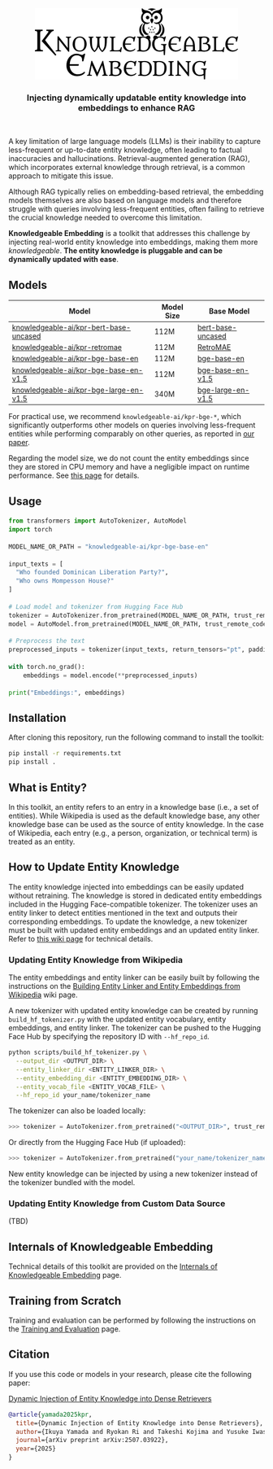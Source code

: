 <p align="center">
  <picture>
    <source media="(prefers-color-scheme: dark)" srcset="resources/logo-dark.png">
    <source media="(prefers-color-scheme: light)" srcset="resources/logo-light.png">
    <img alt="Knowledgeable Embedding" src="resources/logo-light.png" width="400" height="140" style="max-width: 100%;">
  </picture>
</p>
<h3 align="center">
    <p>Injecting dynamically updatable entity knowledge into embeddings to enhance RAG</p>
</h3>
<br />

A key limitation of large language models (LLMs) is their inability to capture less-frequent or up-to-date entity knowledge, often leading to factual inaccuracies and hallucinations. Retrieval-augmented generation (RAG), which incorporates external knowledge through retrieval, is a common approach to mitigate this issue.

Although RAG typically relies on embedding-based retrieval, the embedding models themselves are also based on language models and therefore struggle with queries involving less-frequent entities, often failing to retrieve the crucial knowledge needed to overcome this limitation.

**Knowledgeable Embedding** is a toolkit that addresses this challenge by injecting real-world entity knowledge into embeddings, making them more *knowledgeable*. **The entity knowledge is pluggable and can be dynamically updated with ease**.

## Models

| Model | Model Size | Base Model |
| --- | --- | --- |
| [knowledgeable-ai/kpr-bert-base-uncased](https://huggingface.co/knowledgeable-ai/kpr-bert-base-uncased) | 112M | [bert-base-uncased](https://huggingface.co/google-bert/bert-base-uncased) |
| [knowledgeable-ai/kpr-retromae](https://huggingface.co/knowledgeable-ai/kpr-retromae) | 112M | [RetroMAE](https://huggingface.co/Shitao/RetroMAE) |
| [knowledgeable-ai/kpr-bge-base-en](https://huggingface.co/knowledgeable-ai/kpr-bge-base-en) | 112M | [bge-base-en](https://huggingface.co/BAAI/bge-base-en) |
| [knowledgeable-ai/kpr-bge-base-en-v1.5](https://huggingface.co/knowledgeable-ai/kpr-bge-base-en-v1.5) | 112M | [bge-base-en-v1.5](https://huggingface.co/BAAI/bge-base-en-v1.5) |
| [knowledgeable-ai/kpr-bge-large-en-v1.5](https://huggingface.co/knowledgeable-ai/kpr-bge-large-en-v1.5) | 340M | [bge-large-en-v1.5](https://huggingface.co/BAAI/bge-large-en-v1.5) |

For practical use, we recommend `knowledgeable-ai/kpr-bge-*`, which significantly outperforms other models on queries involving less-frequent entities while performing comparably on other queries, as reported in [our paper](https://arxiv.org/abs/2507.03922).

Regarding the model size, we do not count the entity embeddings since they are stored in CPU memory and have a negligible impact on runtime performance. See [this page](https://github.com/knowledgeable-embedding/knowledgeable-embedding/wiki/Internals-of-Knowledgeable-Embedding) for details.

## Usage

```python
from transformers import AutoTokenizer, AutoModel
import torch

MODEL_NAME_OR_PATH = "knowledgeable-ai/kpr-bge-base-en"

input_texts = [
  "Who founded Dominican Liberation Party?",
  "Who owns Mompesson House?"
]

# Load model and tokenizer from Hugging Face Hub
tokenizer = AutoTokenizer.from_pretrained(MODEL_NAME_OR_PATH, trust_remote_code=True)
model = AutoModel.from_pretrained(MODEL_NAME_OR_PATH, trust_remote_code=True)

# Preprocess the text
preprocessed_inputs = tokenizer(input_texts, return_tensors="pt", padding=True)

with torch.no_grad():
    embeddings = model.encode(**preprocessed_inputs)

print("Embeddings:", embeddings)
```

## Installation

After cloning this repository, run the following command to install the toolkit:

```bash
pip install -r requirements.txt
pip install .
```

## What is Entity?

In this toolkit, an entity refers to an entry in a knowledge base (i.e., a set of entities). While Wikipedia is used as the default knowledge base, any other knowledge base can be used as the source of entity knowledge. In the case of Wikipedia, each entry (e.g., a person, organization, or technical term) is treated as an entity.

## How to Update Entity Knowledge

The entity knowledge injected into embeddings can be easily updated without retraining. The knowledge is stored in dedicated entity embeddings included in the Hugging Face-compatible tokenizer. The tokenizer uses an entity linker to detect entities mentioned in the text and outputs their corresponding embeddings. To update the knowledge, a new tokenizer must be built with updated entity embeddings and an updated entity linker. Refer to [this wiki page](https://github.com/knowledgeable-embedding/knowledgeable-embedding/wiki/Internals-of-Knowledgeable-Embedding) for technical details.

### Updating Entity Knowledge from Wikipedia

The entity embeddings and entity linker can be easily built by following the instructions on the [Building Entity Linker and Entity Embeddings from Wikipedia](https://github.com/knowledgeable-embedding/knowledgeable-embedding/wiki/Building-Entity-Linker-and-Entity-Embeddings-from-Wikipedia) wiki page.

A new tokenizer with updated entity knowledge can be created by running `build_hf_tokenizer.py` with the updated entity vocabulary, entity embeddings, and entity linker.
The tokenizer can be pushed to the Hugging Face Hub by specifying the repository ID with `--hf_repo_id`.

```bash
python scripts/build_hf_tokenizer.py \
  --output_dir <OUTPUT_DIR> \
  --entity_linker_dir <ENTITY_LINKER_DIR> \
  --entity_embedding_dir <ENTITY_EMBEDDING_DIR> \
  --entity_vocab_file <ENTITY_VOCAB_FILE> \
  --hf_repo_id your_name/tokenizer_name
```

The tokenizer can also be loaded locally:

```python
>>> tokenizer = AutoTokenizer.from_pretrained("<OUTPUT_DIR>", trust_remote_code=True)
```

Or directly from the Hugging Face Hub (if uploaded):

```python
>>> tokenizer = AutoTokenizer.from_pretrained("your_name/tokenizer_name", trust_remote_code=True)
```

New entity knowledge can be injected by using a new tokenizer instead of the tokenizer bundled with the model.

### Updating Entity Knowledge from Custom Data Source

(TBD)

## Internals of Knowledgeable Embedding

Technical details of this toolkit are provided on the [Internals of Knowledgeable Embedding](https://github.com/knowledgeable-embedding/knowledgeable-embedding/wiki/Internals-of-Knowledgeable-Embedding) page.

## Training from Scratch

Training and evaluation can be performed by following the instructions on the [Training and Evaluation](https://github.com/knowledgeable-embedding/knowledgeable-embedding/wiki/Training-and-Evaluation) page.

## Citation

If you use this code or models in your research, please cite the following paper:

[Dynamic Injection of Entity Knowledge into Dense Retrievers](https://arxiv.org/abs/2507.03922)

```bibtex
@article{yamada2025kpr,
  title={Dynamic Injection of Entity Knowledge into Dense Retrievers},
  author={Ikuya Yamada and Ryokan Ri and Takeshi Kojima and Yusuke Iwasawa and Yutaka Matsuo},
  journal={arXiv preprint arXiv:2507.03922},
  year={2025}
}
```
